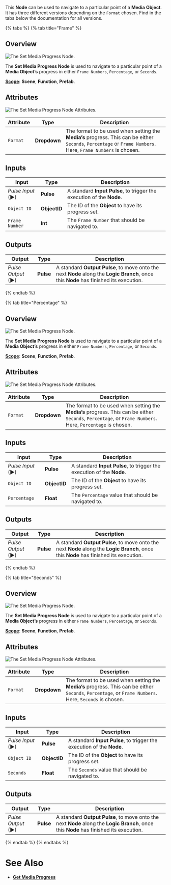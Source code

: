 

This **Node** can be used to navigate to a particular point of a **Media** **Object**. It has three different versions depending on the `Format` chosen. Find in the tabs below the documentation for all versions.

{% tabs %}
{% tab title="Frame" %}

## Overview

![The Set Media Progress Node.](../../../.gitbook/assets/setmediaprogressframes.png)

The **Set Media Progress Node** is used to navigate to a particular point of a **Media Object’s** progress in either `Frame Numbers`, `Percentage`, or `Seconds`.

[**Scope**](../../overview.md#scopes): **Scene**, **Function**, **Prefab**.

## Attributes

![The Set Media Progress Node Attributes.](../../../.gitbook/assets/setmediaprogressatts.png)

<!--NEED UPDATED IMAGE THAT REMOVES SEEK AND FRAME-->

|Attribute|Type|Description|
|---|---|---|
|`Format`|**Dropdown**|The format to be used when setting the **Media’s** progress. This can be either `Seconds`, `Percentage` or `Frame Numbers`. Here, `Frame Numbers` is chosen.|

## Inputs

|Input|Type|Description|
|---|---|---|
|*Pulse Input* (►)|**Pulse**|A standard **Input Pulse**, to trigger the execution of the **Node**.|
|`Object ID`|**ObjectID**|The ID of the **Object** to have its progress set.|
|`Frame Number`|**Int**|The `Frame Number` that should be navigated to.|


## Outputs

|Output|Type|Description|
|---|---|---|
|*Pulse Output* (►)|**Pulse**|A standard **Output Pulse**, to move onto the next **Node** along the **Logic Branch**, once this **Node** has finished its execution.|

{% endtab %}

{% tab title="Percentage" %}

## Overview

![The Set Media Progress Node.](../../../.gitbook/assets/setmediaprogresspercentage.png)

The **Set Media Progress Node** is used to navigate to a particular point of a **Media Object’s** progress in either `Frame Numbers`, `Percentage`, or `Seconds`.

[**Scope**](../../overview.md#scopes): **Scene**, **Function**, **Prefab**.

## Attributes

![The Set Media Progress Node Attributes.](../../../.gitbook/assets/setmediaprogressatts.png)

<!--NEED UPDATED IMAGE THAT REMOVES SEEK-->

|Attribute|Type|Description|
|---|---|---|
|`Format`|**Dropdown**|The format to be used when setting the **Media’s** progress. This can be either `Seconds`, `Percentage`, or `Frame Numbers`. Here, `Percentage` is chosen.|

## Inputs

|Input|Type|Description|
|---|---|---|
|*Pulse Input* (►)|**Pulse**|A standard **Input Pulse**, to trigger the execution of the **Node**.|
|`Object ID`|**ObjectID**|The ID of the **Object** to have its progress set.|
|`Percentage`|**Float**|The `Percentage` value that should be navigated to.|

## Outputs

|Output|Type|Description|
|---|---|---|
|*Pulse Output* (►)|**Pulse**|A standard **Output Pulse**, to move onto the next **Node** along the **Logic Branch**, once this **Node** has finished its execution.|

{% endtab %}

{% tab title="Seconds" %}

## Overview

![The Set Media Progress Node.](../../../.gitbook/assets/setmediaprogressnode.png)

The **Set Media Progress Node** is used to navigate to a particular point of a **Media Object’s** progress in either `Frame Numbers`, `Percentage`, or `Seconds`.

[**Scope**](../../overview.md#scopes): **Scene**, **Function**, **Prefab**.

## Attributes

![The Set Media Progress Node Attributes.](../../../.gitbook/assets/setmediaprogressatts.png)

<!--NEED UPDATED IMAGE THAT REMOVES SEEK-->

|Attribute|Type|Description|
|---|---|---|
|`Format`|**Dropdown**|The format to be used when setting the **Media’s** progress. This can be either `Seconds`, `Percentage`, or `Frame Numbers`. Here, `Seconds` is chosen.|

## Inputs

|Input|Type|Description|
|---|---|---|
|*Pulse Input* (►)|**Pulse**|A standard **Input Pulse**, to trigger the execution of the **Node**.|
|`Object ID`|**ObjectID**|The ID of the **Object** to have its progress set.|
|`Seconds`|**Float**|The `Seconds` value that should be navigated to.|

## Outputs

|Output|Type|Description|
|---|---|---|
|*Pulse Output* (►)|**Pulse**|A standard **Output Pulse**, to move onto the next **Node** along the **Logic Branch**, once this **Node** has finished its execution.|

{% endtab %}
{% endtabs %}

# See Also

* [**Get Media Progress**](getmediaprogress.md)

